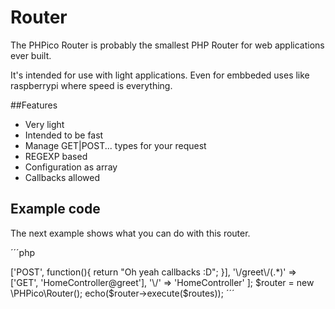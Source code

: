 # Router

The PHPico Router is probably the smallest PHP Router for web applications ever
built.

It's intended for use with light applications. Even for embbeded uses like
raspberrypi where speed is everything.

##Features

* Very light
* Intended to be fast
* Manage GET|POST... types for your request
* REGEXP based
* Configuration as array
* Callbacks allowed

## Example code

The next example shows what you can do with this router.

´´´php
<?php
include('../vendor/autoload.php');

class HomeController{
    function index(){
        return 'Hello people';
    }
    
    function greet($a){
        return 'Hello '.$a;
    }
}

$routes = [
    '\/greet\/(.*)' => ['POST', function(){
        return "Oh yeah callbacks :D";
    }],
    '\/greet\/(.*)' => ['GET', 'HomeController@greet'],
    '\/' => 'HomeController'
];

$router = new \PHPico\Router();
echo($router->execute($routes));

´´´